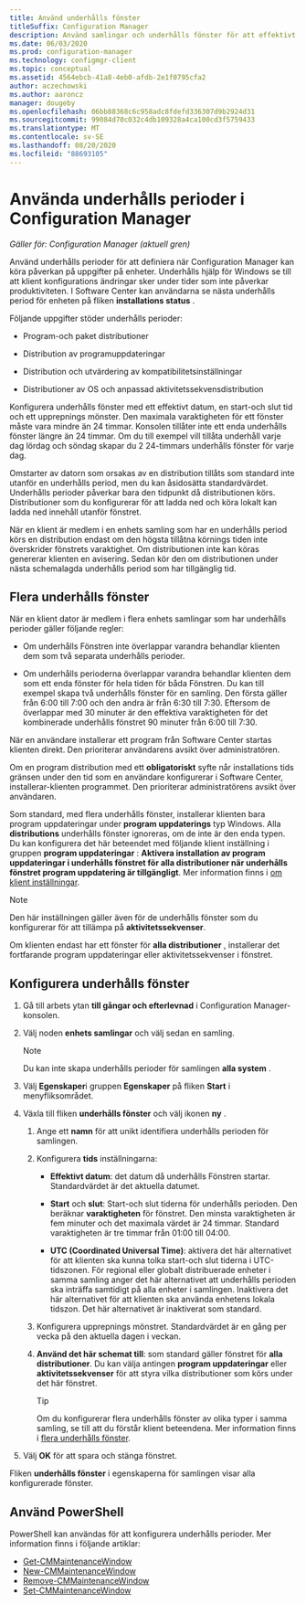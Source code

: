 ```yaml
---
title: Använd underhålls fönster
titleSuffix: Configuration Manager
description: Använd samlingar och underhålls fönster för att effektivt hantera klienter i Configuration Manager.
ms.date: 06/03/2020
ms.prod: configuration-manager
ms.technology: configmgr-client
ms.topic: conceptual
ms.assetid: 4564ebcb-41a8-4eb0-afdb-2e1f0795cfa2
author: aczechowski
ms.author: aaroncz
manager: dougeby
ms.openlocfilehash: 06bb88368c6c958adc8fdefd336307d9b2924d31
ms.sourcegitcommit: 99084d70c032c4db109328a4ca100cd3f5759433
ms.translationtype: MT
ms.contentlocale: sv-SE
ms.lasthandoff: 08/20/2020
ms.locfileid: "88693105"
---
```

# <a name="how-to-use-maintenance-windows-in-configuration-manager"></a>Använda underhålls perioder i Configuration Manager

*Gäller för: Configuration Manager (aktuell gren)*

Använd underhålls perioder för att definiera när Configuration Manager kan köra påverkan på uppgifter på enheter. Underhålls hjälp för Windows se till att klient konfigurations ändringar sker under tider som inte påverkar produktiviteten. I Software Center kan användarna se nästa underhålls period för enheten på fliken **installations status** . <!--1358131-->

Följande uppgifter stöder underhålls perioder:

- Program-och paket distributioner

- Distribution av programuppdateringar

- Distribution och utvärdering av kompatibilitetsinställningar

- Distributioner av OS och anpassad aktivitetssekvensdistribution

Konfigurera underhålls fönster med ett effektivt datum, en start-och slut tid och ett upprepnings mönster. Den maximala varaktigheten för ett fönster måste vara mindre än 24 timmar. Konsolen tillåter inte ett enda underhålls fönster längre än 24 timmar. Om du till exempel vill tillåta underhåll varje dag lördag och söndag skapar du 2 24-timmars underhålls fönster för varje dag.<!-- MEMDocs#310 -->

Omstarter av datorn som orsakas av en distribution tillåts som standard inte utanför en underhålls period, men du kan åsidosätta standardvärdet. Underhålls perioder påverkar bara den tidpunkt då distributionen körs. Distributioner som du konfigurerar för att ladda ned och köra lokalt kan ladda ned innehåll utanför fönstret.

När en klient är medlem i en enhets samling som har en underhålls period körs en distribution endast om den högsta tillåtna körnings tiden inte överskrider fönstrets varaktighet. Om distributionen inte kan köras genererar klienten en avisering. Sedan kör den om distributionen under nästa schemalagda underhålls period som har tillgänglig tid.

## <a name="multiple-maintenance-windows"></a>Flera underhålls fönster

När en klient dator är medlem i flera enhets samlingar som har underhålls perioder gäller följande regler:  

- Om underhålls Fönstren inte överlappar varandra behandlar klienten dem som två separata underhålls perioder.

- Om underhålls perioderna överlappar varandra behandlar klienten dem som ett enda fönster för hela tiden för båda Fönstren. Du kan till exempel skapa två underhålls fönster för en samling. Den första gäller från 6:00 till 7:00 och den andra är från 6:30 till 7:30. Eftersom de överlappar med 30 minuter är den effektiva varaktigheten för det kombinerade underhålls fönstret 90 minuter från 6:00 till 7:30.

När en användare installerar ett program från Software Center startas klienten direkt. Den prioriterar användarens avsikt över administratören.

Om en program distribution med ett **obligatoriskt** syfte når installations tids gränsen under den tid som en användare konfigurerar i Software Center, installerar-klienten programmet. Den prioriterar administratörens avsikt över användaren.

Som standard, med flera underhålls fönster, installerar klienten bara program uppdateringar under **program uppdaterings** typ Windows. Alla **distributions** underhålls fönster ignoreras, om de inte är den enda typen. Du kan konfigurera det här beteendet med följande klient inställning i gruppen **program uppdateringar** : **Aktivera installation av program uppdateringar i underhålls fönstret för alla distributioner när underhålls fönstret program uppdatering är tillgängligt**. Mer information finns i [om klient inställningar](../../deploy/about-client-settings.md#bkmk_SUMMaint).<!-- SCCMDocs#1317 -->

> [!NOTE]
> Den här inställningen gäller även för de underhålls fönster som du konfigurerar för att tillämpa på **aktivitetssekvenser**.<!-- SCCMDocs-pr #4596 -->
>
> Om klienten endast har ett fönster för **alla distributioner** , installerar det fortfarande program uppdateringar eller aktivitetssekvenser i fönstret.

## <a name="configure-maintenance-windows"></a>Konfigurera underhålls fönster

1. Gå till arbets ytan **till gångar och efterlevnad** i Configuration Manager-konsolen.

1. Välj noden **enhets samlingar** och välj sedan en samling.

    > [!NOTE]
    > Du kan inte skapa underhålls perioder för samlingen **alla system** .

1. Välj **Egenskaper**i gruppen **Egenskaper** på fliken **Start** i menyfliksområdet.

1. Växla till fliken **underhålls fönster** och välj ikonen **ny** .

    1. Ange ett **namn** för att unikt identifiera underhålls perioden för samlingen.

    1. Konfigurera **tids** inställningarna:

        - **Effektivt datum**: det datum då underhålls Fönstren startar. Standardvärdet är det aktuella datumet.

        - **Start** och **slut**: Start-och slut tiderna för underhålls perioden. Den beräknar **varaktigheten** för fönstret. Den minsta varaktigheten är fem minuter och det maximala värdet är 24 timmar. Standard varaktigheten är tre timmar från 01:00 till 04:00.

        - **UTC (Coordinated Universal Time)**: aktivera det här alternativet för att klienten ska kunna tolka start-och slut tiderna i UTC-tidszonen. För regional eller globalt distribuerade enheter i samma samling anger det här alternativet att underhålls perioden ska inträffa samtidigt på alla enheter i samlingen. Inaktivera det här alternativet för att klienten ska använda enhetens lokala tidszon. Det här alternativet är inaktiverat som standard.

    1. Konfigurera upprepnings mönstret. Standardvärdet är en gång per vecka på den aktuella dagen i veckan.

    1. **Använd det här schemat till**: som standard gäller fönstret för **alla distributioner**. Du kan välja antingen **program uppdateringar** eller **aktivitetssekvenser** för att styra vilka distributioner som körs under det här fönstret.

        > [!TIP]
        > Om du konfigurerar flera underhålls fönster av olika typer i samma samling, se till att du förstår klient beteendena. Mer information finns i [flera underhålls fönster](#multiple-maintenance-windows).

1. Välj **OK** för att spara och stänga fönstret.

Fliken **underhålls fönster** i egenskaperna för samlingen visar alla konfigurerade fönster.

## <a name="use-powershell"></a><a name="bkmk_powershell"></a> Använd PowerShell

PowerShell kan användas för att konfigurera underhålls perioder. Mer information finns i följande artiklar:

- [Get-CMMaintenanceWindow](/powershell/module/configurationmanager/get-cmmaintenancewindow?view=sccm-ps)
- [New-CMMaintenanceWindow](/powershell/module/configurationmanager/new-cmmaintenancewindow?view=sccm-ps)
- [Remove-CMMaintenanceWindow](/powershell/module/configurationmanager/remove-cmmaintenancewindow?view=sccm-ps)
- [Set-CMMaintenanceWindow](/powershell/module/configurationmanager/set-cmmaintenancewindow?view=sccm-ps)